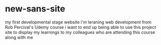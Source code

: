 # new-sans-site
my first developmental stage website
i'm leraning web development from Rob Percival's Udemy course
i want to end up being able to use this project site to display my learnings to my colleagues who are attending this course along with me

